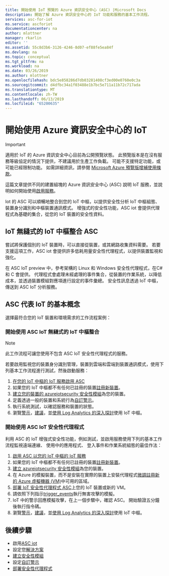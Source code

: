 ```yaml
---
title: 開始使用 IoT 預覽的 Azure 資訊安全中心 (ASC) |Microsoft Docs
description: 開始了解 Azure 資訊安全中心的 IoT 功能和服務的基本工作流程。
services: asc-for-iot
ms.service: ascforiot
documentationcenter: na
author: mlottner
manager: rkarlin
editor: ''
ms.assetid: 55c8d3b6-3126-4246-8d07-ef88fe5ea84f
ms.devlang: na
ms.topic: conceptual
ms.tgt_pltfrm: na
ms.workload: na
ms.date: 03/26/2019
ms.author: mlottner
ms.openlocfilehash: bdc5e858286d7db03281408cf3ed00e0760e0c3a
ms.sourcegitcommit: d4dfbc34a1f03488e1b7bc5e711a11b72c717ada
ms.translationtype: MT
ms.contentlocale: zh-TW
ms.lasthandoff: 06/13/2019
ms.locfileid: "65200635"
---
```

# <a name="get-started-with-azure-security-center-for-iot"></a>開始使用 Azure 資訊安全中心的 IoT 

> [!IMPORTANT]
> 適用於 IoT 的 Azure 資訊安全中心目前為公開預覽狀態。
> 此預覽版本是在沒有服務等級協定的情況下提供，不建議用於生產工作負載。 可能不支援特定功能，或可能已經限制功能。 如需詳細資訊，請參閱 [Microsoft Azure 預覽版增補使用條款](https://azure.microsoft.com/support/legal/preview-supplemental-terms/)。

這篇文章提供不同的建置組塊的 Azure 資訊安全中心 (ASC) 說明 IoT 服務，並說明如何開始使用[啟用服務](quickstart-onboard-iot-hub.md)。 

Iot 的 ASC 可以順暢地整合到您的 IoT 中樞，以提供安全性分析 IoT 中樞組態、 裝置身分識別和中樞裝置通訊模式。
增強式的安全性功能，ASC iot 會提供代理程式為基礎的集合，從您的 IoT 裝置的安全性資料。

## <a name="asc-for-iot-seamless-iot-hub-integration"></a>IoT 無縫式的 IoT 中樞整合 ASC

嘗試將保護個別的 IoT 裝置時，可以直接從裝置，或其網路收集資料需要。 若要支援這項工作，ASC iot 會提供許多低耗用量安全性代理程式，以提供裝置監視和強化。

在 ASC IoT preview 中，參考架構的 Linux 和 Windows 安全性代理程式，在C#和 C 會提供。
代理程式會處理未經處理的事件集合，從裝置的作業系統，以降低成本，並透過裝置模組對應項進行設定的事件彙總。
安全性訊息透過 IoT 中樞，傳送到 ASC IoT 分析服務。

## <a name="asc-for-iot-basics"></a>ASC 代表 IoT 的基本概念

選擇最符合您的 IoT 裝置和環境需求的工作流程案例：

### <a name="get-started-with-asc-for-iot-seamless-iot-hub-integration"></a>開始使用 ASC IoT 無縫式的 IoT 中樞整合 

>[!Note]
>此工作流程可讓您使用不包含 ASC IoT 安全性代理程式的服務。 

若要啟用監視您的裝置身分識別管理，裝置到雲端和雲端到裝置通訊模式，使用下列基本工作流程進行測試，然後啟動服務： 

1. [在您的 IoT 中樞的 IoT 服務啟用 ASC](quickstart-onboard-iot-hub.md)
1. 如果您的 IoT 中樞都不有任何已註冊的裝置[註冊新裝置](https://docs.microsoft.com/azure/iot-accelerators/quickstart-device-simulation-deploy)。
1. [建立您的裝置的 azureiotsecurity 安全性模組](quickstart-create-security-twin.md)為您的裝置。 
1. 定義透過一般的裝置和系統行為[自訂警示](quickstart-create-custom-alerts.md)。 
1. 執行系統測試，以確認服務和裝置的狀態。 
1. 瀏覽[警示](concept-security-alerts.md)，[建議](concept-recommendations.md)，並[使用 Log Analytics 的深入探討](how-to-security-data-access.md)使用 IoT 中樞。 


### <a name="get-started-with-asc-for-iot-security-agents"></a>開始使用 ASC IoT 安全性代理程式

利用 ASC 的 IoT 增強式安全性功能，例如測試，並啟用服務使用下列的基本工作流程監視遠端連線、 使用中的應用程式、 登入事件和作業系統組態的最佳作法： 

1. [啟用 ASC 以您的 IoT 中樞的 IoT 服務](quickstart-onboard-iot-hub.md)
1. 如果您的 IoT 中樞都不有任何已註冊的裝置[註冊新裝置](https://docs.microsoft.com/azure/iot-accelerators/quickstart-device-simulation-deploy)。
1. [建立 azureiotsecurity 安全性模組](quickstart-create-security-twin.md)為您的裝置。
1. 在 Azure 的模擬裝置，而不是安裝在實際的裝置上安裝代理程式[微調註冊新的 Azure 虛擬機器 (VM)](https://docs.microsoft.com/azure/virtual-machines/linux/quick-create-portal)中可用的區域。 
1. [部署 IoT 安全性代理程式 ASC](how-to-deploy-linux-cs.md)上您的 IoT 裝置或新的 VM。
1. 請依照下列指示[trigger_events](https://aka.ms/iot-security-github-trigger-events)執行無害攻擊的模擬。
1. IoT 中的警示回應模擬攻擊，在上一個步驟中，確認 ASC。 開始驗證五分鐘後執行指令碼。
1. 瀏覽[警示](concept-security-alerts.md)，[建議](concept-recommendations.md)，並[使用 Log Analytics 的深入探討](how-to-security-data-access.md)使用 IoT 中樞。 

## <a name="next-steps"></a>後續步驟

- 啟用[ASC iot](quickstart-onboard-iot-hub.md)
- 設定您[解決方案](quickstart-configure-your-solution.md)
- [建立安全性模組](quickstart-create-security-twin.md)
- 設定[自訂警示](quickstart-create-custom-alerts.md)
- [部署安全性代理程式](how-to-deploy-agent.md)
